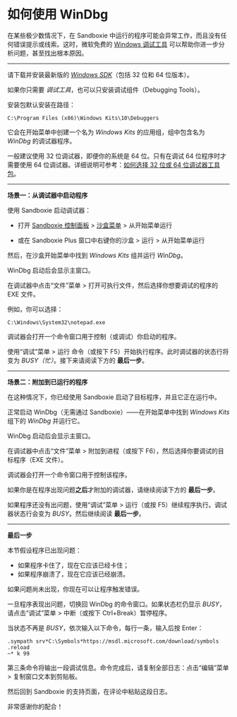 # 如何使用 WinDbg

在某些极少数情况下，在 Sandboxie 中运行的程序可能会异常工作，而且没有任何错误提示或线索。这时，微软免费的 [Windows 调试工具](https://docs.microsoft.com/en-us/windows-hardware/drivers/debugger/debugger-download-tools) 可以帮助你进一步分析问题，甚至找出根本原因。

* * *

请下载并安装最新版的 [_Windows SDK_](https://developer.microsoft.com/en-us/windows/downloads/windows-sdk)（包括 32 位和 64 位版本）。

如果你只需要 _调试工具_，也可以只安装调试组件（Debugging Tools）。

安装包默认安装在路径：
```
C:\Program Files (x86)\Windows Kits\10\Debuggers
```

它会在开始菜单中创建一个名为 _Windows Kits_ 的应用组，组中包含名为 _WinDbg_ 的调试器程序。

一般建议使用 32 位调试器，即便你的系统是 64 位。只有在调试 64 位程序时才需要使用 64 位调试器。详细说明可参考：[如何选择 32 位或 64 位调试器工具包](https://docs.microsoft.com/en-us/windows-hardware/drivers/debugger/choosing-a-32-bit-or-64-bit-debugger-package)。

* * *

**场景一：从调试器中启动程序**

使用 Sandboxie 启动调试器：

* 打开 [Sandboxie 控制面板](SandboxieControl.md) > [沙盒菜单](SandboxMenu.md) > 从开始菜单运行  

* 或在 Sandboxie Plus 窗口中右键你的沙盒 > 运行 > 从开始菜单运行

然后，在沙盒开始菜单中找到 _Windows Kits_ 组并运行 _WinDbg_。

WinDbg 启动后会显示主窗口。

在调试器中点击“文件”菜单 > 打开可执行文件，然后选择你想要调试的程序的 EXE 文件。

例如，你可以选择：
```
C:\Windows\System32\notepad.exe
```

调试器会打开一个命令窗口用于控制（或调试）你启动的程序。

使用“调试”菜单 > 运行 命令（或按下 F5）开始执行程序。此时调试器的状态行将变为 *BUSY（忙）*。接下来请阅读下方的 **最后一步**。

* * *

**场景二：附加到已运行的程序**

在这种情况下，你已经使用 Sandboxie 启动了目标程序，并且它正在运行中。

正常启动 WinDbg（无需通过 Sandboxie）——在开始菜单中找到 _Windows Kits_ 组下的 _WinDbg_ 并运行它。

WinDbg 启动后会显示主窗口。

在调试器中点击“文件”菜单 > 附加到进程（或按下 F6），然后选择你要调试的目标程序（EXE 文件）。

调试器会打开一个命令窗口用于控制该程序。

如果你是在程序出现问题**之后**才附加的调试器，请继续阅读下方的 **最后一步**。

如果程序还没有出问题，使用“调试”菜单 > 运行（或按 F5）继续程序执行。调试器状态行会变为 *BUSY*。然后继续阅读 **最后一步**。

* * *

**最后一步**

本节假设程序已出现问题：

* 如果程序卡住了，现在它应该已经卡住；
* 如果程序崩溃了，现在它应该已经崩溃。

如果问题尚未出现，你现在可以让程序触发错误。

一旦程序表现出问题，切换回 WinDbg 的命令窗口。如果状态栏仍显示 *BUSY*，请点击“调试”菜单 > 中断（或按下 Ctrl+Break）暂停程序。

当状态不再是 *BUSY*，依次输入以下命令，每行一条，输入后按 Enter：

```
.sympath srv*C:\Symbols*https://msdl.microsoft.com/download/symbols
.reload
~* k 99
```

第三条命令将输出一段调试信息。命令完成后，请复制全部日志：点击“编辑”菜单 > 复制窗口文本到剪贴板。

然后回到 Sandboxie 的支持页面，在评论中粘贴这段日志。

非常感谢你的配合！
